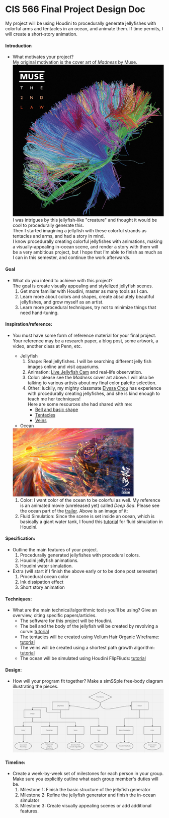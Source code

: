 # CIS 566 Final Project Design Doc
My project will be using Houdini to procedurally generate jellyfishes with colorful arms and tentacles in an ocean, and animate them. If time permits, I will create a short-story animation.   

#### Introduction
- What motivates your project?   
My original motivation is the cover art of <em>Madness</em> by Muse.    
![](img/madness.png)   
I was intrigues by this jellyfish-like "creature" and thought it would be cool to procedurally generate this.   
Then I started imagining a jellyfish with these colorful strands as tentacles and arms, and had a story in mind.  
I know procedurally creating colorful jellyfishes with animations, making a visually-appealing in-ocean scene, and render a story with them will be a very ambitious project, but I hope that I'm able to finish as much as I can in this semester, and continue the work afterwards.   

#### Goal
- What do you intend to achieve with this project?  
  The goal is create visually appealing and stylelized jellyfish scenes. 
  1. Get more familiar with Houdini, master as many tools as I can.
  2. Learn more about colors and shapes, create absolutely beautiful jellyfishes, and grow myself as an artist.
  3. Learn more procedural techniques, try not to minimize things that need hand-tuning.

#### Inspiration/reference:
- You must have some form of reference material for your final project. Your reference may be a research paper, a blog post, some artwork, a video, another class at Penn, etc.  
  - Jellyfish   
    1. Shape: Real jellyfishes. I will be searching different jelly fish images online and visit aquariums.   
    2. Animation: [Live Jellyfish Cam](https://www.youtube.com/watch?v=pT9_HJr-nso) and real-life observation.
    3. Color: please see the <em>Madness</em> cover art above. I will also be talking to various artists about my final color palette selection. 
    4. Other: luckily, my mighty classmate [Elyssa Chou](https://github.com/e-chou) has experience with procedurally creating jellyfishes, and she is kind enough to teach me her techniques!   
    Here are some resources she had shared with me: 
        - [Bell and basic shape](https://www.youtube.com/watch?v=VyM6e4ga20M)
        - [Tentacles](https://www.youtube.com/watch?v=LN4XXaHQkmU)
        - [Veins](https://www.youtube.com/watch?v=3zL2oqZa-Oc)
  - Ocean
   <img src="img/ocean.png" height="216px" width="384px">     
  
    1. Color: I want color of the ocean to be colorful as well. My reference is an animated movie (unreleased yet) called <em>Deep Sea</em>. Please see the ocean part of the [trailer](https://www.youtube.com/watch?v=Rjq9X2dfJm0). Above is an image of it:   
    2. Fluid Simulation: Since the scene is set inside an ocean, which is basically a giant water tank, I found this [tutorial](https://www.sidefx.com/tutorials/houdini-flip-tank-course-part-1-setting-up-flat-tank/) for fluid simulation in Houdini. 
      

  

#### Specification:
- Outline the main features of your project.
  1. Procedurally generated jellyfishes with procedural colors.
  2. Houdini jellyfish animations.
  3. Houdini water simulation.
- Extra (will start if I finish the above early or to be done post semester)
  1. Procedural ocean color
  2. Ink dissipation effect
  3. Short story animation   

#### Techniques:
- What are the main technical/algorithmic tools you’ll be using? Give an overview, citing specific papers/articles.   
  - The software for this project will be Houdini.    
  - The bell and the body of the jellyfish will be created by revolving a curve: [tutorial](https://www.youtube.com/watch?v=VyM6e4ga20M)   
  - The tentacles will be created using Vellum Hair Organic Wireframe: [tutorial](https://www.youtube.com/watch?v=LN4XXaHQkmU)   
  - The veins will be created using a shortest path growth algorithm: [tutorial](https://www.youtube.com/watch?v=3zL2oqZa-Oc)   
  - The ocean will be simulated using Houdini FlipFliuds: [tutorial](https://www.sidefx.com/tutorials/houdini-flip-tank-course-part-1-setting-up-flat-tank/)



#### Design:
- How will your program fit together? Make a simSSple free-body diagram illustrating the pieces.   
![](img/diagram.png)   

#### Timeline:
- Create a week-by-week set of milestones for each person in your group. Make sure you explicitly outline what each group member's duties will be.
    1. Milestone 1: Finish the basic structure of the jellyfish generator 
    2. Milestone 2: Refine the jellyfish generator and finish the in-ocean simulator
    3. Milestone 3: Create visually appealing scenes or add additional features.   
